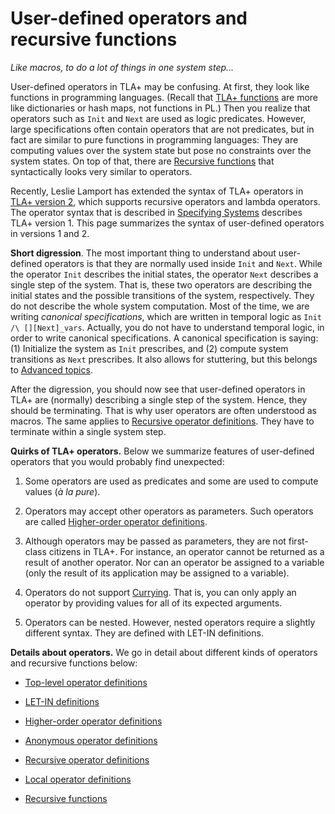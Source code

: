 # User-defined operators and recursive functions

_Like macros, to do a lot of things in one system step..._

User-defined operators in TLA+ may be confusing. At first, they look like
functions in programming languages. (Recall that [TLA+
functions](./functions.md) are more like dictionaries or hash maps, not
functions in PL.) Then you realize that operators such as `Init` and `Next` are
used as logic predicates. However, large specifications often contain operators
that are not predicates, but in fact are similar to pure functions in
programming languages: They are computing values over the system state but pose
no constraints over the system states. On top of that, there are [Recursive
functions] that syntactically looks very similar to
operators.

Recently, Leslie Lamport has extended the syntax of TLA+ operators in [TLA+
version 2], which supports recursive operators and lambda operators.  The
operator syntax that is described in [Specifying Systems] describes TLA+
version 1. This page summarizes the syntax of user-defined operators in
versions 1 and 2.

**Short digression**. The most important thing to understand about user-defined
operators is that they are normally used inside `Init` and `Next`. While the
operator `Init` describes the initial states, the operator `Next` describes a
single step of the system.  That is, these two operators are describing the
initial states and the possible transitions of the system, respectively. They
do not describe the whole system computation.  Most of the time, we are writing
*canonical specifications*, which are written in temporal logic as `Init /\
[][Next]_vars`. Actually, you do not have to understand temporal logic, in
order to write canonical specifications. A canonical specification is saying:
(1) Initialize the system as `Init` prescribes, and (2) compute system
transitions as `Next` prescribes. It also allows for stuttering, but this
belongs to [Advanced topics].

After the digression, you should now see that user-defined operators in TLA+
are (normally) describing a single step of the system. Hence, they should be
terminating. That is why user operators are often understood as macros.  The
same applies to [Recursive operator definitions]. They have to
terminate within a single system step.

**Quirks of TLA+ operators.** Below we summarize features of
user-defined operators that you would probably find unexpected:

  1. Some operators are used as predicates and some are used to compute
  values (*à la pure*).

  1. Operators may accept other operators as parameters. Such operators are
  called [Higher-order operator definitions].

  1. Although operators may be passed as parameters, they are not first-class
  citizens in TLA+. For instance, an operator cannot be returned as a result of
  another operator. Nor can an operator be assigned to a variable (only the result
  of its application may be assigned to a variable).

  1. Operators do not support [Currying]. That is, you can only apply an operator
  by providing values for all of its expected arguments.

  1. Operators can be nested. However, nested operators require a slightly
  different syntax. They are defined with LET-IN definitions.

**Details about operators.** We go in detail about different kinds of operators
and recursive functions below:

 - [Top-level operator definitions]

 - [LET-IN definitions]

 - [Higher-order operator definitions]

 - [Anonymous operator definitions]

 - [Recursive operator definitions]

 - [Local operator definitions]

 - [Recursive functions]



[Specifying Systems]: http://lamport.azurewebsites.net/tla/book.html?back-link=user-operators.html
[Advanced topics]: http://lamport.azurewebsites.net/tla/advanced.html?back-link=user-operators.html
[TLA+ version 2]: https://lamport.azurewebsites.net/tla/tla2-guide.pdf
[Currying]: https://en.wikipedia.org/wiki/Currying

[Top-level operator definitions]: ./user/top-level-operators.md
[LET-IN definitions]: ./user/let-in.md
[Higher-order operator definitions]: ./user/higher-order-operators.md
[Anonymous operator definitions]: ./user/lambdas.md
[Recursive operator definitions]: ./user/recursive-operators.md
[Local operator definitions]: ./user/local-operators.md
[Recursive functions]: ./user/recursive-functions.md

